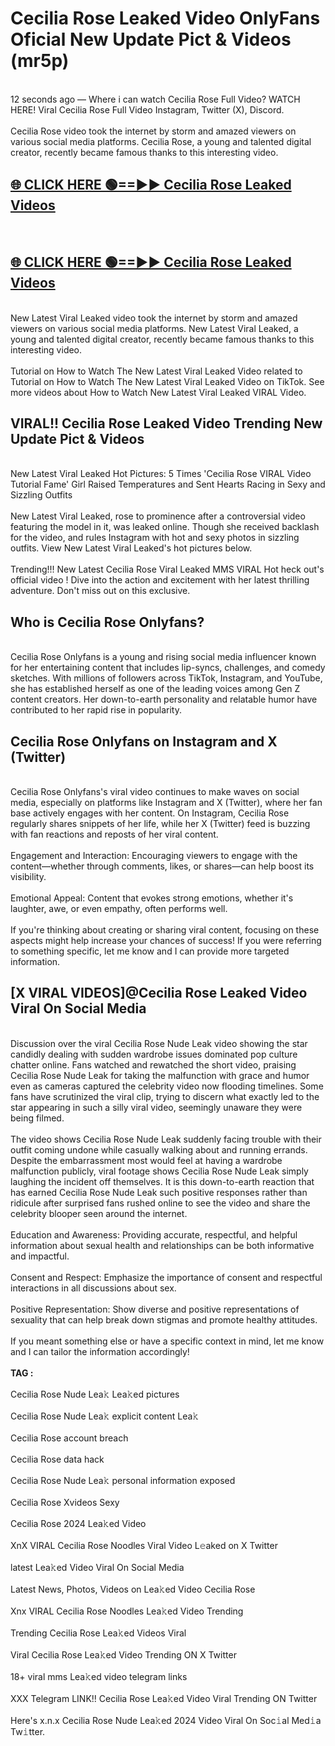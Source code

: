 # Cecilia Rose Leaked Video OnlyFans Oficial New Update Pict & Videos (mr5p)
<br>
12 seconds ago — Where i can watch Cecilia Rose Full Video? WATCH HERE! Viral Cecilia Rose Full Video Instagram, Twitter (X), Discord.
<br><br>
Cecilia Rose video took the internet by storm and amazed viewers on various social media platforms. Cecilia Rose, a young and talented digital creator, recently became famous thanks to this interesting video.
<br>
<h2><a href="https://play.trustnlinepharmacy.us?title=Cecilia_Rose">🌐 CLICK HERE 🟢==►► Cecilia Rose Leaked Videos</a></h2>
<br>
<h2><a href="https://play.trustnlinepharmacy.us?title=Cecilia_Rose">🌐 CLICK HERE 🟢==►► Cecilia Rose Leaked Videos</a></h2>
<br>
New Latest Viral Leaked video took the internet by storm and amazed viewers on various social media platforms. New Latest Viral Leaked, a young and talented digital creator, recently became famous thanks to this interesting video.
<br><br>
Tutorial on How to Watch The New Latest Viral Leaked Video related to Tutorial on How to Watch The New Latest Viral Leaked Video on TikTok. See more videos about How to Watch New Latest Viral Leaked VIRAL Video.
<br>
<h2>VIRAL!! Cecilia Rose Leaked Video Trending New Update Pict & Videos</h2>
<br>
New Latest Viral Leaked Hot Pictures: 5 Times 'Cecilia Rose VIRAL Video Tutorial Fame' Girl Raised Temperatures and Sent Hearts Racing in Sexy and Sizzling Outfits
<br><br>
New Latest Viral Leaked, rose to prominence after a controversial video featuring the model in it, was leaked online. Though she received backlash for the video, and rules Instagram with hot and sexy photos in sizzling outfits. View New Latest Viral Leaked's hot pictures below.
<br><br>
Trending!!! New Latest Cecilia Rose Viral Leaked MMS VIRAL Hot heck out's official video ! Dive into the action and excitement with her latest thrilling adventure. Don't miss out on this exclusive.
<br>
<h2>Who is Cecilia Rose Onlyfans?</h2>
<br>
Cecilia Rose Onlyfans is a young and rising social media influencer known for her entertaining content that includes lip-syncs, challenges, and comedy sketches. With millions of followers across TikTok, Instagram, and YouTube, she has established herself as one of the leading voices among Gen Z content creators. Her down-to-earth personality and relatable humor have contributed to her rapid rise in popularity.
<br>
<h2>Cecilia Rose Onlyfans on Instagram and X (Twitter)</h2>
<br>
Cecilia Rose Onlyfans's viral video continues to make waves on social media, especially on platforms like Instagram and X (Twitter), where her fan base actively engages with her content. On Instagram, Cecilia Rose regularly shares snippets of her life, while her X (Twitter) feed is buzzing with fan reactions and reposts of her viral content.
<br><br>
Engagement and Interaction: Encouraging viewers to engage with the content—whether through comments, likes, or shares—can help boost its visibility.
<br><br>
Emotional Appeal: Content that evokes strong emotions, whether it's laughter, awe, or even empathy, often performs well.
<br><br>
If you're thinking about creating or sharing viral content, focusing on these aspects might help increase your chances of success! If you were referring to something specific, let me know and I can provide more targeted information.
<br>
<h2>[X VIRAL VIDEOS]@Cecilia Rose Leaked Video Viral On Social Media</h2>
<br>
Discussion over the viral Cecilia Rose Nude Leak video showing the star candidly dealing with sudden wardrobe issues dominated pop culture chatter online. Fans watched and rewatched the short video, praising Cecilia Rose Nude Leak for taking the malfunction with grace and humor even as cameras captured the celebrity video now flooding timelines. Some fans have scrutinized the viral clip, trying to discern what exactly led to the star appearing in such a silly viral video, seemingly unaware they were being filmed.
<br><br>
The video shows Cecilia Rose Nude Leak suddenly facing trouble with their outfit coming undone while casually walking about and running errands. Despite the embarrassment most would feel at having a wardrobe malfunction publicly, viral footage shows Cecilia Rose Nude Leak simply laughing the incident off themselves. It is this down-to-earth reaction that has earned Cecilia Rose Nude Leak such positive responses rather than ridicule after surprised fans rushed online to see the video and share the celebrity blooper seen around the internet.
<br><br>
Education and Awareness: Providing accurate, respectful, and helpful information about sexual health and relationships can be both informative and impactful.
<br><br>
Consent and Respect: Emphasize the importance of consent and respectful interactions in all discussions about sex.
<br><br>
Positive Representation: Show diverse and positive representations of sexuality that can help break down stigmas and promote healthy attitudes.
<br><br>
If you meant something else or have a specific context in mind, let me know and I can tailor the information accordingly!
<br><br>
<strong>TAG :</strong>
<br><br>
Cecilia Rose Nude Lea𝚔 Lea𝚔ed pictures
<br><br>
Cecilia Rose Nude Lea𝚔 explicit content Lea𝚔
<br><br>
Cecilia Rose account breach
<br><br>
Cecilia Rose data hack
<br><br>
Cecilia Rose Nude Lea𝚔 personal information exposed
<br><br>
Cecilia Rose Xvideos Sexy
<br><br>
Cecilia Rose 2024 Lea𝚔ed Video
<br><br>
XnX VIRAL Cecilia Rose Noodles Viral Video L𝚎aked on X Twitter
<br><br>
latest Lea𝚔ed Video Viral On Social Media
<br><br>
Latest News, Photos, Videos on Lea𝚔ed Video Cecilia Rose
<br><br>
Xnx VIRAL Cecilia Rose Noodles Lea𝚔ed Video Trending
<br><br>
Trending Cecilia Rose Lea𝚔ed Videos Viral
<br><br>
Viral Cecilia Rose Lea𝚔ed Video Trending ON X Twitter
<br><br>
18+ viral mms Lea𝚔ed video telegram links
<br><br>
XXX Telegram LINK!! Cecilia Rose Lea𝚔ed Video Viral Trending ON Twitter
<br><br>
Here's x.n.x Cecilia Rose Nude Lea𝚔ed 2024 Video Viral On Soc𝚒al Med𝚒a Tw𝚒tter.